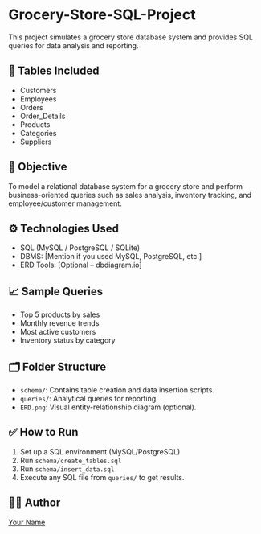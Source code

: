 # Grocery-Store-SQL-Project

This project simulates a grocery store database system and provides SQL queries for data analysis and reporting.

## 🧾 Tables Included
- Customers
- Employees
- Orders
- Order_Details
- Products
- Categories
- Suppliers

## 📌 Objective
To model a relational database system for a grocery store and perform business-oriented queries such as sales analysis, inventory tracking, and employee/customer management.

## ⚙️ Technologies Used
- SQL (MySQL / PostgreSQL / SQLite)
- DBMS: [Mention if you used MySQL, PostgreSQL, etc.]
- ERD Tools: [Optional – dbdiagram.io]

## 📈 Sample Queries
- Top 5 products by sales
- Monthly revenue trends
- Most active customers
- Inventory status by category

## 🗂️ Folder Structure
- `schema/`: Contains table creation and data insertion scripts.
- `queries/`: Analytical queries for reporting.
- `ERD.png`: Visual entity-relationship diagram (optional).

## ✅ How to Run
1. Set up a SQL environment (MySQL/PostgreSQL)
2. Run `schema/create_tables.sql`
3. Run `schema/insert_data.sql`
4. Execute any SQL file from `queries/` to get results.

## 👨‍💻 Author
[Your Name](https://github.com/yourusername)
